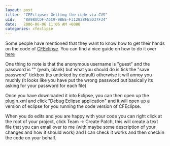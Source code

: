 ```yaml
---
layout: post
title:  "CFEclipse: Getting the code via CVS"
uid:	"8A98ACDF-A6C9-9BEE-F312028FE5D37F34"
date:   2006-06-06 11:06 AM +0000
categories: cfeclipse
---
```

Some people have mentioned that they want to know how to get their hands on the code of <a href="http://www.cfeclipse.org">CFEclipse</a>. You can find a nice guide on how to do it over <a href="http://cfeclipse.org/go/documentation/developer-docs/checking-out">here</a>

One thing to note is that the anonymous username is "guest" and the password is "" (yeah, blank) but what you should do is tick the "save password" tickbox (its unticked by default) otherwise it will annoy you muchly (it looks like you have put the wrong password but basically its asking for your password for each file)

Once you have downloaded it into Eclipse, you can then open up the plugin.xml and click "Debug Eclipse application" and it will open up a version of eclipse for you running the code version of CFEclipse.

When you do edits and you are happy with your code you can right click at the root of your project, click Team -> Create Patch, this will create a text file that you can email over to me (with maybe some description of your changes and how it should work) and I can check it works and then checkin the code on your behalf.